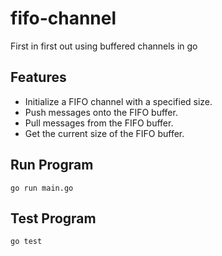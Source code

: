 # fifo-channel
First in first out using buffered channels in go

## Features

- Initialize a FIFO channel with a specified size.
- Push messages onto the FIFO buffer.
- Pull messages from the FIFO buffer.
- Get the current size of the FIFO buffer.

## Run Program

`go run main.go`

## Test Program

`go test`
